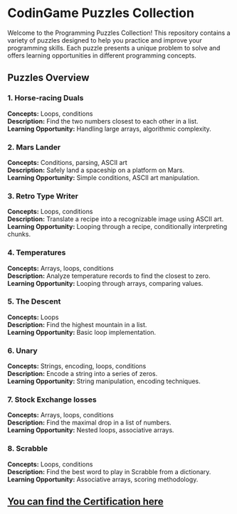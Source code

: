 # CodinGame Puzzles Collection

Welcome to the Programming Puzzles Collection! This repository contains a variety of puzzles designed to help you practice and improve your programming skills. Each puzzle presents a unique problem to solve and offers learning opportunities in different programming concepts.

## Puzzles Overview

### 1. Horse-racing Duals

**Concepts:** Loops, conditions  
**Description:** Find the two numbers closest to each other in a list.  
**Learning Opportunity:** Handling large arrays, algorithmic complexity.

### 2. Mars Lander

**Concepts:** Conditions, parsing, ASCII art  
**Description:** Safely land a spaceship on a platform on Mars.  
**Learning Opportunity:** Simple conditions, ASCII art manipulation.

### 3. Retro Type Writer

**Concepts:** Loops, conditions  
**Description:** Translate a recipe into a recognizable image using ASCII art.  
**Learning Opportunity:** Looping through a recipe, conditionally interpreting chunks.

### 4. Temperatures

**Concepts:** Arrays, loops, conditions  
**Description:** Analyze temperature records to find the closest to zero.  
**Learning Opportunity:** Looping through arrays, comparing values.

### 5. The Descent

**Concepts:** Loops  
**Description:** Find the highest mountain in a list.  
**Learning Opportunity:** Basic loop implementation.

### 6. Unary

**Concepts:** Strings, encoding, loops, conditions  
**Description:** Encode a string into a series of zeros.  
**Learning Opportunity:** String manipulation, encoding techniques.


### 7. Stock Exchange losses

**Concepts:** Arrays, loops, conditions  
**Description:** Find the maximal drop in a list of numbers.  
**Learning Opportunity:** Nested loops, associative arrays.

### 8. Scrabble

**Concepts:** Loops, conditions  
**Description:** Find the best word to play in Scrabble from a dictionary.  
**Learning Opportunity:** Associative arrays, scoring methodology.

## [You can find the Certification here](https://github.com/akramguediri/CG_solutions_py/blob/main/Certification%20(1).pdf)

